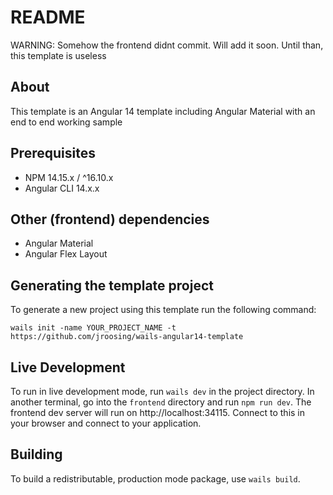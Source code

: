 # README

WARNING: Somehow the frontend didnt commit. Will add it soon. Until than, this template is useless

## About

This template is an Angular 14 template including Angular Material with an end to end working sample

## Prerequisites

- NPM 14.15.x / ^16.10.x
- Angular CLI 14.x.x

## Other (frontend) dependencies
- Angular Material
- Angular Flex Layout

## Generating the template project

To generate a new project using this template run the following command:

`wails init -name YOUR_PROJECT_NAME -t https://github.com/jroosing/wails-angular14-template`

## Live Development

To run in live development mode, run `wails dev` in the project directory. In another terminal, go into the `frontend`
directory and run `npm run dev`. The frontend dev server will run on http://localhost:34115. Connect to this in your
browser and connect to your application.

## Building

To build a redistributable, production mode package, use `wails build`.
